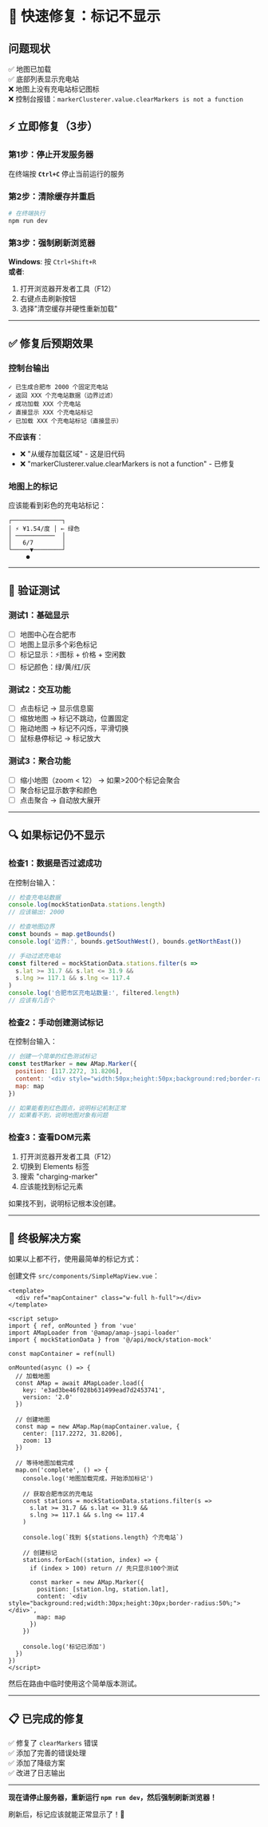 # 🔧 快速修复：标记不显示

## 问题现状

✅ 地图已加载  
✅ 底部列表显示充电站  
❌ 地图上没有充电站标记图标  
❌ 控制台报错：`markerClusterer.value.clearMarkers is not a function`  

## ⚡ 立即修复（3步）

### 第1步：停止开发服务器

在终端按 **`Ctrl+C`** 停止当前运行的服务

### 第2步：清除缓存并重启

```bash
# 在终端执行
npm run dev
```

### 第3步：强制刷新浏览器

**Windows**: 按 `Ctrl+Shift+R`  
**或者**:
1. 打开浏览器开发者工具（F12）
2. 右键点击刷新按钮
3. 选择"清空缓存并硬性重新加载"

---

## ✅ 修复后预期效果

### 控制台输出

```
✓ 已生成合肥市 2000 个固定充电站
✓ 返回 XXX 个充电站数据（边界过滤）
✓ 成功加载 XXX 个充电站
✓ 直接显示 XXX 个充电站标记
✓ 已加载 XXX 个充电站标记（直接显示）
```

**不应该有**：
- ❌ "从缓存加载区域" - 这是旧代码
- ❌ "markerClusterer.value.clearMarkers is not a function" - 已修复

### 地图上的标记

应该能看到彩色的充电站标记：

```
┌──────────────┐
│ ⚡ ¥1.54/度 │ ← 绿色
│ ───────────  │
│   6/7        │
└─────▼────────┘
     ●
```

---

## 🧪 验证测试

### 测试1：基础显示

- [ ] 地图中心在合肥市
- [ ] 地图上显示多个彩色标记
- [ ] 标记显示：⚡图标 + 价格 + 空闲数
- [ ] 标记颜色：绿/黄/红/灰

### 测试2：交互功能

- [ ] 点击标记 → 显示信息窗
- [ ] 缩放地图 → 标记不跳动，位置固定
- [ ] 拖动地图 → 标记不闪烁，平滑切换
- [ ] 鼠标悬停标记 → 标记放大

### 测试3：聚合功能

- [ ] 缩小地图（zoom < 12） → 如果>200个标记会聚合
- [ ] 聚合标记显示数字和颜色
- [ ] 点击聚合 → 自动放大展开

---

## 🔍 如果标记仍不显示

### 检查1：数据是否过滤成功

在控制台输入：

```javascript
// 检查充电站数据
console.log(mockStationData.stations.length)
// 应该输出: 2000

// 检查地图边界
const bounds = map.getBounds()
console.log('边界:', bounds.getSouthWest(), bounds.getNorthEast())

// 手动过滤充电站
const filtered = mockStationData.stations.filter(s => 
  s.lat >= 31.7 && s.lat <= 31.9 &&
  s.lng >= 117.1 && s.lng <= 117.4
)
console.log('合肥市区充电站数量:', filtered.length)
// 应该有几百个
```

### 检查2：手动创建测试标记

在控制台输入：

```javascript
// 创建一个简单的红色测试标记
const testMarker = new AMap.Marker({
  position: [117.2272, 31.8206],
  content: '<div style="width:50px;height:50px;background:red;border-radius:50%;color:white;display:flex;align-items:center;justify-content:center;font-weight:bold;">测试</div>',
  map: map
})

// 如果能看到红色圆点，说明标记机制正常
// 如果看不到，说明地图对象有问题
```

### 检查3：查看DOM元素

1. 打开浏览器开发者工具（F12）
2. 切换到 Elements 标签
3. 搜索 "charging-marker"
4. 应该能找到标记元素

如果找不到，说明标记根本没创建。

---

## 🚀 终极解决方案

如果以上都不行，使用最简单的标记方式：

创建文件 `src/components/SimpleMapView.vue`：

```vue
<template>
  <div ref="mapContainer" class="w-full h-full"></div>
</template>

<script setup>
import { ref, onMounted } from 'vue'
import AMapLoader from '@amap/amap-jsapi-loader'
import { mockStationData } from '@/api/mock/station-mock'

const mapContainer = ref(null)

onMounted(async () => {
  // 加载地图
  const AMap = await AMapLoader.load({
    key: 'e3ad3be46f028b631499ead7d2453741',
    version: '2.0'
  })
  
  // 创建地图
  const map = new AMap.Map(mapContainer.value, {
    center: [117.2272, 31.8206],
    zoom: 13
  })
  
  // 等待地图加载完成
  map.on('complete', () => {
    console.log('地图加载完成，开始添加标记')
    
    // 获取合肥市区的充电站
    const stations = mockStationData.stations.filter(s =>
      s.lat >= 31.7 && s.lat <= 31.9 &&
      s.lng >= 117.1 && s.lng <= 117.4
    )
    
    console.log(`找到 ${stations.length} 个充电站`)
    
    // 创建标记
    stations.forEach((station, index) => {
      if (index > 100) return // 先只显示100个测试
      
      const marker = new AMap.Marker({
        position: [station.lng, station.lat],
        content: `<div style="background:red;width:30px;height:30px;border-radius:50%;"></div>`,
        map: map
      })
    })
    
    console.log('标记已添加')
  })
})
</script>
```

然后在路由中临时使用这个简单版本测试。

---

## 📋 已完成的修复

✅ 修复了 `clearMarkers` 错误  
✅ 添加了完善的错误处理  
✅ 添加了降级方案  
✅ 改进了日志输出  

---

**现在请停止服务器，重新运行 `npm run dev`，然后强制刷新浏览器！**

刷新后，标记应该就能正常显示了！🎯

